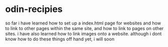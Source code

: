 # odin-recipies
so far i have learned how to set up a index.html page for websites and how to link to other pages within the same site, and how to link to pages on other sites. i have also learned how to link images onto a website. although i dont know how to do these things off hand yet, i will soon
